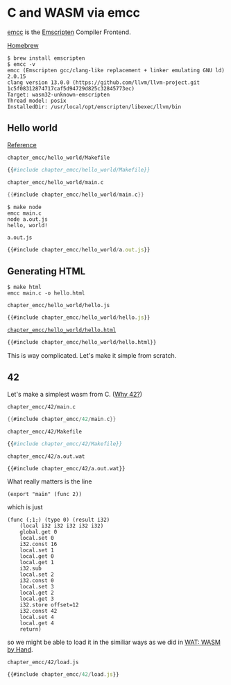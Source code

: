 # C and WASM via emcc

[emcc](https://emscripten.org/docs/tools_reference/emcc.html) is the [Emscripten](https://emscripten.org) Compiler Frontend.

[Homebrew](https://formulae.brew.sh/formula/emscripten)

```console
$ brew install emscripten
$ emcc -v
emcc (Emscripten gcc/clang-like replacement + linker emulating GNU ld) 2.0.15
clang version 13.0.0 (https://github.com/llvm/llvm-project.git 1c5f08312874717caf5d94729d825c32845773ec)
Target: wasm32-unknown-emscripten
Thread model: posix
InstalledDir: /usr/local/opt/emscripten/libexec/llvm/bin
```

## Hello world

[Reference](https://emscripten.org/docs/getting_started/Tutorial.html)

`chapter_emcc/hello_world/Makefile`
```makefile
{{#include chapter_emcc/hello_world/Makefile}}
```

`chapter_emcc/hello_world/main.c`
```c
{{#include chapter_emcc/hello_world/main.c}}
```

```console
$ make node
emcc main.c
node a.out.js
hello, world!

```
`a.out.js`
```javascript
{{#include chapter_emcc/hello_world/a.out.js}}
```	

## Generating HTML

```console
$ make html
emcc main.c -o hello.html
```

`chapter_emcc/hello_world/hello.js`
```javascript
{{#include chapter_emcc/hello_world/hello.js}}
```

[`chapter_emcc/hello_world/hello.html`](chapter_emcc/hello_world/hello.html)
```html
{{#include chapter_emcc/hello_world/hello.html}}
```

This is way complicated. Let's make it simple from scratch.

## 42

Let's make a simplest wasm from C. 
([Why 42?](https://www.youtube.com/watch?v=5ZLtcTZP2js))

`chapter_emcc/42/main.c`
```C
{{#include chapter_emcc/42/main.c}}
```

`chapter_emcc/42/Makefile`
```makefile
{{#include chapter_emcc/42/Makefile}}
```

`chapter_emcc/42/a.out.wat`
```
{{#include chapter_emcc/42/a.out.wat}}
```

What really matters is the line
```
(export "main" (func 2))
```

which is just
```
(func (;1;) (type 0) (result i32)
    (local i32 i32 i32 i32 i32)
    global.get 0
    local.set 0
    i32.const 16
    local.set 1
    local.get 0
    local.get 1
    i32.sub
    local.set 2
    i32.const 0
    local.set 3
    local.get 2
    local.get 3
    i32.store offset=12
    i32.const 42
    local.set 4
    local.get 4
    return)
```
so we might be able to load it in the similiar ways as we did in [WAT: WASM by Hand](/chapter_wat.html).

`chapter_emcc/42/load.js`
```javascript
{{#include chapter_emcc/42/load.js}}
```

<pre id="emcc_output"></pre>
<script src="/chapter_emcc/42/load.js"></script>
